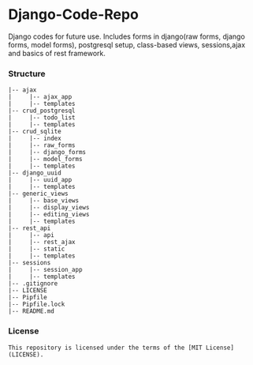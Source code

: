 # Django-Code-Repo
Django codes for future use. Includes forms in django(raw forms, django forms, model forms), postgresql setup, class-based views, sessions,ajax and basics of rest framework.

### Structure

```
|-- ajax
|     |-- ajax_app
|     |-- templates
|-- crud_postgresql
|     |-- todo_list
|     |-- templates
|-- crud_sqlite
|     |-- index
|     |-- raw_forms
|     |-- django_forms
|     |-- model_forms
|     |-- templates
|-- django_uuid
|     |-- uuid_app
|     |-- templates
|-- generic_views
|     |-- base_views
|     |-- display_views
|     |-- editing_views
|     |-- templates
|-- rest_api
|     |-- api
|     |-- rest_ajax
|     |-- static
|     |-- templates
|-- sessions
|     |-- session_app
|     |-- templates
|-- .gitignore
|-- LICENSE
|-- Pipfile
|-- Pipfile.lock
|-- README.md
```

### License

```
This repository is licensed under the terms of the [MIT License](LICENSE).
```

